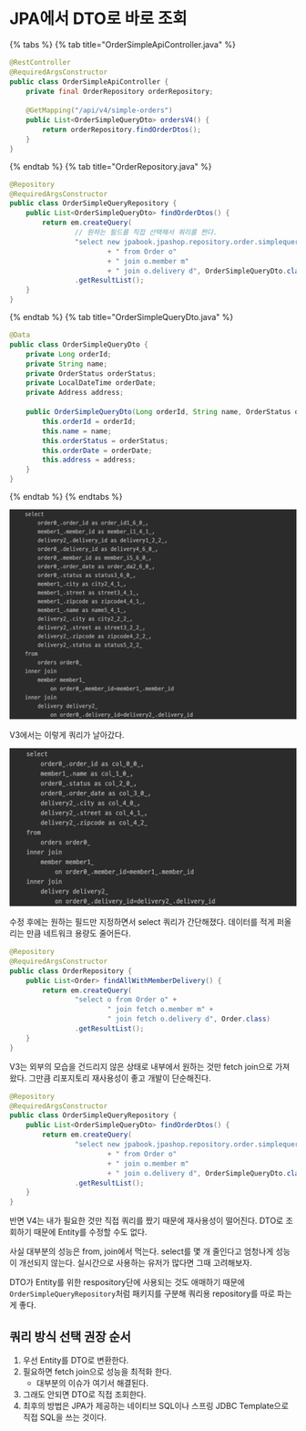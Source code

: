 # JPA에서 DTO로 바로 조회

{% tabs %} {% tab title="OrderSimpleApiController.java" %}

```java
@RestController
@RequiredArgsConstructor
public class OrderSimpleApiController {
    private final OrderRepository orderRepository;

    @GetMapping("/api/v4/simple-orders")
    public List<OrderSimpleQueryDto> ordersV4() {
        return orderRepository.findOrderDtos();
    }
}
```

{% endtab %} {% tab title="OrderRepository.java" %}

```java
@Repository
@RequiredArgsConstructor
public class OrderSimpleQueryRepository {
    public List<OrderSimpleQueryDto> findOrderDtos() {
        return em.createQuery(
                // 원하는 필드를 직접 선택해서 쿼리를 짠다.
                "select new jpabook.jpashop.repository.order.simplequery.OrderSimpleQueryDto(o.id, m.name, o.status, o.orderDate, d.address)"
                        + " from Order o"
                        + " join o.member m"
                        + " join o.delivery d", OrderSimpleQueryDto.class)
                .getResultList();
    }
}
```

{% endtab %} {% tab title="OrderSimpleQueryDto.java" %}

```java
@Data
public class OrderSimpleQueryDto {
    private Long orderId;
    private String name;
    private OrderStatus orderStatus;
    private LocalDateTime orderDate;
    private Address address;

    public OrderSimpleQueryDto(Long orderId, String name, OrderStatus orderStatus, LocalDateTime orderDate, Address address) {
        this.orderId = orderId;
        this.name = name;
        this.orderStatus = orderStatus;
        this.orderDate = orderDate;
        this.address = address;
    }
}

```

{% endtab %} {% endtabs %}

![](../../.gitbook/assets/kimyounghan-spring-boot-and-jpa-optimization/02/screenshot%202021-05-30%20오후%206.50.07.png)

V3에서는 이렇게 쿼리가 날아갔다.

![](../../.gitbook/assets/kimyounghan-spring-boot-and-jpa-optimization/02/screenshot%202021-05-30%20오후%206.49.51.png)

수정 후에는 원하는 필드만 지정하면서 select 쿼리가 간단해졌다. 데이터를 적게 퍼올리는 만큼 네트워크 용량도 줄어든다.

```java
@Repository
@RequiredArgsConstructor
public class OrderRepository {
    public List<Order> findAllWithMemberDelivery() {
        return em.createQuery(
                "select o from Order o" +
                        " join fetch o.member m" +
                        " join fetch o.delivery d", Order.class)
                .getResultList();
    }
}
```

V3는 외부의 모습을 건드리지 않은 상태로 내부에서 원하는 것만 fetch join으로 가져왔다. 그만큼 리포지토리 재사용성이 좋고 개발이 단순해진다.

```java
@Repository
@RequiredArgsConstructor
public class OrderSimpleQueryRepository {
    public List<OrderSimpleQueryDto> findOrderDtos() {
        return em.createQuery(
                "select new jpabook.jpashop.repository.order.simplequery.OrderSimpleQueryDto(o.id, m.name, o.status, o.orderDate, d.address)"
                        + " from Order o"
                        + " join o.member m"
                        + " join o.delivery d", OrderSimpleQueryDto.class)
                .getResultList();
    }
}
```

반면 V4는 내가 필요한 것만 직접 쿼리를 짰기 때문에 재사용성이 떨어진다. DTO로 조회하기 때문에 Entity를 수정할 수도 없다. 

사실 대부분의 성능은 from, join에서 먹는다. select를 몇 개 줄인다고 엄청나게 성능이 개선되지 않는다. 실시간으로 사용하는 유저가 많다면 그때 고려해보자.

DTO가 Entity를 위한 respository단에 사용되는 것도 애매하기 때문에 `OrderSimpleQueryRepository`처럼 패키지를 구분해 쿼리용 repository를 따로 파는 게 좋다.

## 쿼리 방식 선택 권장 순서

1. 우선 Entity를 DTO로 변환한다.
2. 필요하면 fetch join으로 성능을 최적화 한다.
    - 대부분의 이슈가 여기서 해결된다.
3. 그래도 안되면 DTO로 직접 조회한다.
4. 최후의 방법은 JPA가 제공하는 네이티브 SQL이나 스프링 JDBC Template으로 직접 SQL을 쓰는 것이다.

